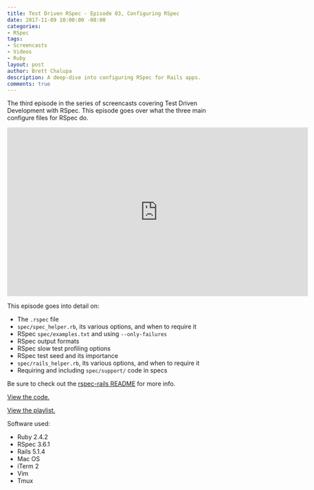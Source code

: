 ```yaml
---
title: Test Driven RSpec - Episode 03, Configuring RSpec
date: 2017-11-09 10:00:00 -08:00
categories:
- RSpec
tags:
- Screencasts
- Videos
- Ruby
layout: post
author: Brett Chalupa
description: A deep-dive into configuring RSpec for Rails apps.
comments: true
---
```


The third episode in the series of screencasts covering Test Driven
Development with RSpec. This episode goes over what the three main
configure files for RSpec do.

<iframe width="700" height="393" src="https://www.youtube-nocookie.com/embed/mHPKEdgLirA?rel=0" frameborder="0" allowfullscreen></iframe>

This episode goes into detail on:

- The `.rspec` file
- `spec/spec_helper.rb`, its various options, and when to require it
- RSpec `spec/examples.txt` and using `--only-failures`
- RSpec output formats
- RSpec slow test profiling options
- RSpec test seed and its importance
- `spec/rails_helper.rb`, its various options, and when to require it
- Requiring and including `spec/support/` code in specs

Be sure to check out the [rspec-rails README](https://github.com/rspec/rspec-rails) for more info.

[View the code.](https://github.com/monoso/test-driven-rspec/tree/master/episode-03)

[View the playlist.](https://www.youtube.com/playlist?list=PLr442xinba86s9cCWxoIH_xq5UE9Wwo4Z)

Software used:

- Ruby 2.4.2
- RSpec 3.6.1
- Rails 5.1.4
- Mac OS
- iTerm 2
- Vim
- Tmux
